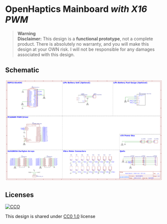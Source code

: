 # OpenHaptics Mainboard *with X16 PWM*

> **Warning**  
> **Disclaimer:** This design is a **functional prototype**, not a complete product. There is absolutely no warranty, and you will make this design at your OWN risk. I will not be responsible for any damages associated with this design.

## Schematic

![Ciruit](./schematic.png)

## Licenses

[![CCO](https://licensebuttons.net/p/zero/1.0/88x31.png)](./LICENSE)

This design is shared under [CC0 1.0](https://creativecommons.org/publicdomain/zero/1.0/) license